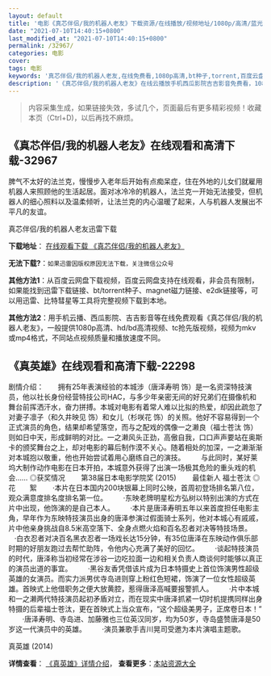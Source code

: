 ```yaml
---
layout: default
title: '电影《真芯伴侣/我的机器人老友》下载资源/在线播放/视频地址/1080p/高清/蓝光'
date: "2021-07-10T14:40:15+0800"
last_modified_at: "2021-07-10T14:40:15+0800"
permalink: /32967/
categories: 电影
cover:
tags: 电影
keywords: '真芯伴侣/我的机器人老友,在线免费看,1080p高清,bt种子,torrent,百度云盘,magnet,磁力链,迅雷下载资源'
description: '《真芯伴侣/我的机器人老友》在线云播放手机西瓜影院吉吉影音免费看，1080p高清bd/hd未删减完整版和tc抢先枪版，mkv/mp4格式，附带bt/torrent种子、magnet/磁力链、百度云盘、网盘资源迅雷下载链接'
---
```


>内容采集生成，如果链接失效，多试几个，页面最后有更多精彩视频！收藏本页（Ctrl+D)，以后再找不麻烦。


## 《真芯伴侣/我的机器人老友》在线观看和高清下载-32967

脾气不太好的法兰克，慢慢步入老年后开始有点痴呆症，住在外地的儿女们就雇用机器人来照顾他的生活起居。面对冰冷冷的机器人，法兰克一开始无法接受，但机器人的细心照料以及温柔倾听，让法兰克的内心温暖了起来，人与机器人发展出不平凡的友谊。</span>


真芯伴侣/我的机器人老友迅雷下载

**下载地址**： [在线观看下载 《真芯伴侣/我的机器人老友》](https://www.993dy.com//vod-detail-id-15819.html) 


**无法下载?**：`如果迅雷因版权原因无法下载，关注微信公众号 `

**其他方法1**：从百度云网盘下载视频，百度云网盘支持在线观看，非会员有限制，如果能找到迅雷下载链接、bt/torrent种子、magnet磁力链接、e2dk链接等，可以用迅雷、比特彗星等工具将完整视频下载到本地。

**其他方法2**：用手机云播、西瓜影院、吉吉影音等在线免费观看《真芯伴侣/我的机器人老友》，一般提供1080p高清、hd/bd高清视频、tc抢先版视频，视频为mkv或mp4格式，不同站点视频质量和播放速度不同。


## 《真英雄》在线观看和高清下载-22298

剧情介绍：　　拥有25年表演经验的本城涉（唐泽寿明 饰）是一名资深特技演员，他以社长身份经营特技公司HAC，与多少年亲密无间的好兄弟们在摄像机和舞台前挥洒汗水，奋力拼搏。本城对电影有着常人难以比拟的热爱，却因此疏忽了对妻子凛子（和久井映见 饰）和女儿（杉咲花 饰）的关照。他好不容易得到一个正式演员的角色，结果却希望落空，而与之配戏的偶像一之濑良（福士苍汰 饰）则如日中天，形成鲜明的对比。一之濑风头正劲，高傲自我，口口声声要站在奥斯卡的颁奖舞台之上，却对电影的幕后制作漠不关心。随着相处的加深，一之濑渐渐对本城抱以敬重，他也开始尝试着用心磨练自己的演技。   　　与此同时，某好莱坞大制作动作电影在日本开拍，本城意外获得了出演一场极其危险的重头戏的机会……   ◎获奖情况   　　第38届日本电影学院奖 (2015) 　　最佳新人 福士苍汰   ◎花　　絮          ·本片在日本国内200块银幕上同时公映，首周初登场排名第八位，观众满意度排名度排名第一位。          ·东映老牌明星松方弘树以特别出演的方式在片中出现，他饰演的是自己本人。          ·本片是唐泽寿明五年以来首度担任电影主角，早年作为东映特技演员出身的唐泽参演过假面骑士系列，他对本城心有戚戚，片中他亲身挑战自8.5米高空落下、全身点燃火焰和百名忍者对决等特技场景。          ·白衣忍者对决百名黑衣忍者一场戏长达15分钟，有35位唐泽在东映动作俱乐部时期的好朋友跑过去帮忙助阵，令他内心充满了美好的回忆。          ·谈起特技演员的时代，唐泽称当初经常在涉谷一边吃拉面一边和相关负责人商谈何时能够以真正的演员出道的事宜。          ·黑谷友香凭借该片成为日本特摄史上首位饰演男性超级英雄的女演员。而实力派男优寺岛进则穿上粉红色短裙，饰演了一位女性超级英雄。首映式上他借职务之便大放黄腔，惹得唐泽高喊要报警抓人。          ·片中本城和一之濑两代特技演员起初矛盾对立，而在现实中唐泽抓紧一切时机提携同样出身特摄的后辈福士苍汰，更在首映式上当众宣布，“这个超级美男子，正席卷日本！”          ·唐泽寿明、寺岛进、加藤雅也三位英汉同岁，均为50岁，寺岛盛赞唐泽是50岁这一代演员中的英雄。          ·演员兼歌手吉川晃司受邀为本片演唱主题歌。


真英雄 (2014)

**详情查看**： [《真英雄》详情介绍](/movie/22298/)， **查看更多**：[本站资源大全](/movie/t/all/)


